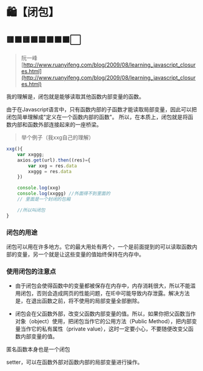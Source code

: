 # 🛍️【闭包】

## 🟥🟧🟨🟩🟦🟪🟫⬛⬜

> 阮一峰[http://www.ruanyifeng.com/blog/2009/08/learning_javascript_closures.html](http://www.ruanyifeng.com/blog/2009/08/learning_javascript_closures.html)

我的理解是，闭包就是能够读取其他函数内部变量的函数。


由于在Javascript语言中，只有函数内部的子函数才能读取局部变量，因此可以把闭包简单理解成"定义在一个函数内部的函数"。
所以，在本质上，闭包就是将函数内部和函数外部连接起来的一座桥梁。

>举个例子（我xxg自己的理解）
```js
xxg(){
    var xxggg;
    axios.get(url).then((res)={
        var xxg = res.data
        xxggg = res.data
    })

    console.log(xxg)
    console.log(xxggg) //外面得不到里面的
    // 里面是一个封闭的包厢

    //所以叫闭包
}
```

### 闭包的用途 

闭包可以用在许多地方。它的最大用处有两个，一个是前面提到的可以读取函数内部的变量，另一个就是让这些变量的值始终保持在内存中。

### 使用闭包的注意点

- 由于闭包会使得函数中的变量都被保存在内存中，内存消耗很大，所以不能滥用闭包，否则会造成网页的性能问题，在IE中可能导致内存泄露。解决方法是，在退出函数之前，将不使用的局部变量全部删除。

- 闭包会在父函数外部，改变父函数内部变量的值。所以，如果你把父函数当作对象（object）使用，把闭包当作它的公用方法（Public Method），把内部变量当作它的私有属性（private value），这时一定要小心，不要随便改变父函数内部变量的值。

匿名函数本身也是一个闭包

setter，可以在函数外部对函数内部的局部变量进行操作。